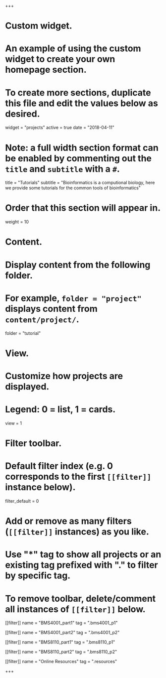 +++
# Custom widget.
# An example of using the custom widget to create your own homepage section.
# To create more sections, duplicate this file and edit the values below as desired.
widget = "projects"
active = true
date = "2018-04-11"

# Note: a full width section format can be enabled by commenting out the `title` and `subtitle` with a `#`.
title = "Tutorials"
subtitle = "Bioinformatics is a computional biology, here we provide some tutorials for the common tools of bioinformatics"

# Order that this section will appear in.
weight = 10

# Content.
# Display content from the following folder.
# For example, `folder = "project"` displays content from `content/project/`.
folder = "tutorial"

# View.
# Customize how projects are displayed.
# Legend: 0 = list, 1 = cards.
view = 1

# Filter toolbar.

# Default filter index (e.g. 0 corresponds to the first `[[filter]]` instance below).
filter_default = 0

# Add or remove as many filters (`[[filter]]` instances) as you like.
# Use "*" tag to show all projects or an existing tag prefixed with "." to filter by specific tag.
# To remove toolbar, delete/comment all instances of `[[filter]]` below.

  
[[filter]]
  name = "BMS4001_part1"
  tag = ".bms4001_p1"

[[filter]]
  name = "BMS4001_part2"
  tag = ".bms4001_p2"
  
[[filter]]
  name = "BMS8110_part1"
  tag = ".bms8110_p1"
  
[[filter]]
  name = "BMS8110_part2"
  tag = ".bms8110_p2"

[[filter]]
  name = "Online Resources"
  tag = ".resources"
  
  
+++

